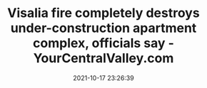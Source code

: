 ---
"title": "Visalia fire completely destroys under-construction apartment complex, officials say - YourCentralValley.com"
"date": "2021-10-17 23:26:39"
"feed_name": "GOOGLENEWSCONSTRUCTION"
"feed_website": "https://news.google.com/search?q=construction%2Bincident&hl=en-US&gl=US&ceid=US:en"
"feed_rss": "https://news.google.com/rss/search?q=construction%2Bincident&hl=en-US&gl=US&ceid=US:en"
"link": "https://www.yourcentralvalley.com/news/local-news/visalia-fire-completely-destroys-under-construction-apartment-complex-officials-say/"
"source": "{'href': 'https://www.yourcentralvalley.com', 'title': 'YourCentralValley.com'}"
"file": "_posts/2021-1-1-4cb01a721b2135622e7ea286e28f0dd306d6ea08.md"
"accident": "1"
"drilling": "1"
"represented_by": "0"
"dead": "0"
"injured": "0"
"arrested": "0"
"place": "unknown place"
"where": "unknown site"
"causes": "unknown"
"place_uri": "unknown place"
---